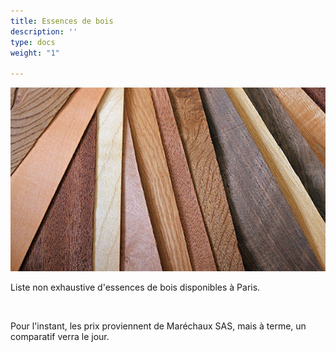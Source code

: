 ```yaml
---
title: Essences de bois
description: ''
type: docs
weight: "1"

---
```

![image](essences-bois.jpg?width=500px)

Liste non exhaustive d'essences de bois disponibles à Paris.

<br>

Pour l'instant, les prix proviennent de Maréchaux SAS, mais à terme, un comparatif verra le jour.